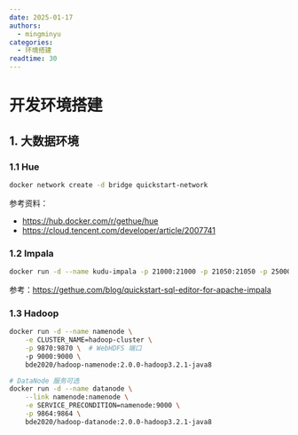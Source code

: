 ```yaml
---
date: 2025-01-17
authors:
  - mingminyu
categories:
  - 环境搭建
readtime: 30
---
```


# 开发环境搭建

## 1. 大数据环境



### 1.1 Hue

```bash
docker network create -d bridge quickstart-network
```

参考资料：

- https://hub.docker.com/r/gethue/hue
- https://cloud.tencent.com/developer/article/2007741

### 1.2 Impala

```bash
docker run -d --name kudu-impala -p 21000:21000 -p 21050:21050 -p 25000:25000 -p 25010:25010 -p 25020:25020 --memory=4096m apache/kudu:impala-latest impala
```

参考：https://gethue.com/blog/quickstart-sql-editor-for-apache-impala

### 1.3 Hadoop

```bash
docker run -d --name namenode \
    -e CLUSTER_NAME=hadoop-cluster \
    -p 9870:9870 \  # WebHDFS 端口
    -p 9000:9000 \
    bde2020/hadoop-namenode:2.0.0-hadoop3.2.1-java8

# DataNode 服务可选
docker run -d --name datanode \
    --link namenode:namenode \
    -e SERVICE_PRECONDITION=namenode:9000 \
    -p 9864:9864 \
    bde2020/hadoop-datanode:2.0.0-hadoop3.2.1-java8
```
